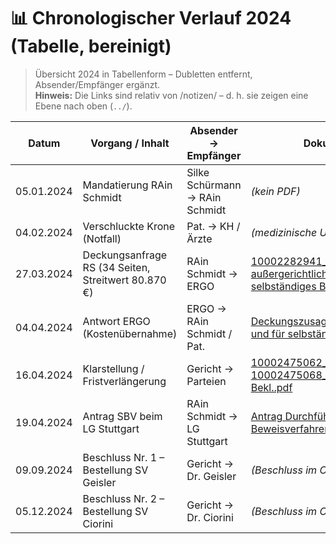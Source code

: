 # 📊 Chronologischer Verlauf 2024 (Tabelle, bereinigt)

> Übersicht 2024 in Tabellenform – Dubletten entfernt, Absender/Empfänger ergänzt.  
> **Hinweis:** Die Links sind relativ von /notizen/ – d. h. sie zeigen eine Ebene nach oben (`../`).  

| Datum       | Vorgang / Inhalt                 | Absender → Empfänger        | Dokument(e) | Bemerkung |
|-------------|----------------------------------|-----------------------------|-------------|-----------|
| 05.01.2024  | Mandatierung RAin Schmidt        | Silke Schürmann → RAin Schmidt | *(kein PDF)* | Auftrag zur Einleitung SBV |
| 04.02.2024  | Verschluckte Krone (Notfall)     | Pat. → KH / Ärzte           | *(medizinische Unterlagen folgen)* | CT/MRT, starke Schmerzen |
| 27.03.2024  | Deckungsanfrage RS (34 Seiten, Streitwert 80.870 €) | RAin Schmidt → ERGO | [10002282941_2_Deckungszusage außergerichtlich und für selbständiges Beweisverfahren.pdf](../10002282941_2_Deckungszusage%20au%C3%9Fergerichtlich%20und%20f%C3%BCr%20selbst%C3%A4ndiges%20Beweisverfahren.pdf) | Rechtsschutzversicherung |
| 04.04.2024  | Antwort ERGO (Kostenübernahme)   | ERGO → RAin Schmidt / Pat.  | [Deckungszusage außergerichtlich und für selbständi.pdf](../Deckungszusage%20au%C3%9Fergerichtlich%20und%20f%C3%BCr%20selbst%C3%A4ndi.pdf) | Kostenzusage erteilt |
| 16.04.2024  | Klarstellung / Fristverlängerung | Gericht → Parteien          | [10002475062_1_FVA Bekl..pdf](../10002475062_1_FVA%20Bekl..pdf)<br>[10002475068_1_Mitt. wg. FV für Bekl..pdf](../10002475068_1_Mitt.%20wg.%20FV%20f%C3%BCr%20Bekl..pdf) | Fristen angepasst |
| 19.04.2024  | Antrag SBV beim LG Stuttgart     | RAin Schmidt → LG Stuttgart | [Antrag Durchführung selbständiges Beweisverfahren (2).pdf](../Antrag%20Durchf%C3%BChrung%20selbst%C3%A4ndiges%20Beweisverfahren%20(2).pdf) | Antrag auf Beweisverfahren |
| 09.09.2024  | Beschluss Nr. 1 – Bestellung SV Geisler | Gericht → Dr. Geisler | *(Beschluss im Cluster „Gericht“)* | später aufgehoben |
| 05.12.2024  | Beschluss Nr. 2 – Bestellung SV Ciorini | Gericht → Dr. Ciorini | *(Beschluss im Cluster „Gericht“)* | Absage wg. Schicksalsschlag, Verfahren ruht |
